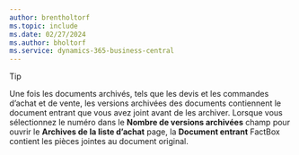 ```yaml
---
author: brentholtorf
ms.topic: include
ms.date: 02/27/2024
ms.author: bholtorf
ms.service: dynamics-365-business-central
---
```


> [!TIP]
> Une fois les documents archivés, tels que les devis et les commandes d’achat et de vente, les versions archivées des documents contiennent le document entrant que vous avez joint avant de les archiver. Lorsque vous sélectionnez le numéro dans le **Nombre de versions archivées** champ pour ouvrir le **Archives de la liste d’achat** page, la **Document entrant** FactBox contient les pièces jointes au document original.

